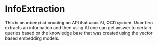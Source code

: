 # InfoExtraction
This is an attempt at creating an API that uses AI, OCR system.
User first extracts an information and then using AI one can get answer to certain queries based on the knowledge base that was created using the vector based embedding models.